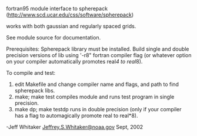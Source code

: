 fortran95 module interface to spherepack 
(http://www.scd.ucar.edu/css/software/spherepack)

works with both gaussian and regularly spaced grids.

See module source for documentation.

Prerequisites:  Spherepack library must be installed.  Build
single and double precision versions of lib using '-r8" fortran compiler
flag (or whatever option on your compiler automatically promotes real*4
to real*8).

To compile and test:

1) edit Makefile and change compiler name and flags, and path to find
spherepack libs.
2) make; make test compiles module and runs test program in single precision.
3) make dp; make testdp runs in double precision (only if your compiler
has a flag to automagically promote real to real*8).


-Jeff Whitaker
Jeffrey.S.Whitaker@noaa.gov
Sept, 2002